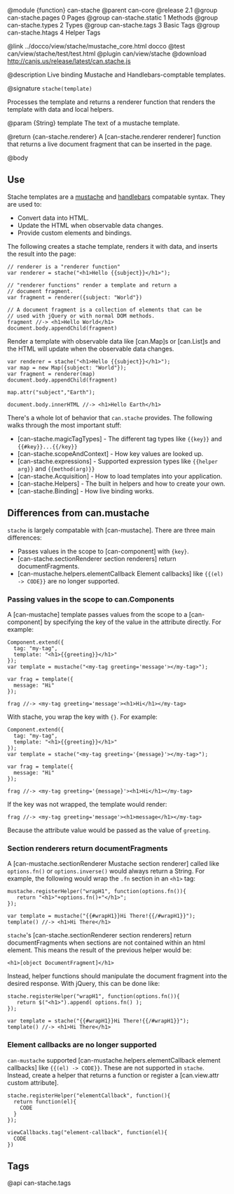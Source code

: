 @module {function} can-stache
@parent can-core
@release 2.1
@group can-stache.pages 0 Pages
@group can-stache.static 1 Methods
@group can-stache.types 2 Types
@group can-stache.tags 3 Basic Tags
@group can-stache.htags 4 Helper Tags

@link ../docco/view/stache/mustache_core.html docco
@test can/view/stache/test/test.html
@plugin can/view/stache
@download http://canjs.us/release/latest/can.stache.js


@description Live binding Mustache and Handlebars-comptable templates.

@signature `stache(template)`

Processes the template and returns a renderer function that renders the template
with data and local helpers.

@param {String} template The text of a mustache template.

@return {can-stache.renderer} A [can-stache.renderer renderer] function that returns a live document fragment
that can be inserted in the page.

@body

## Use

Stache templates are a [mustache](https://mustache.github.io/mustache.5.html) and [handlebars](http://handlebarsjs.com/) compatable 
syntax.  They are used to:

- Convert data into HTML.
- Update the HTML when observable data changes.
- Provide custom elements and bindings.

The following 
creates a stache template, renders it with data, and inserts
the result into the page:

```
// renderer is a "renderer function"
var renderer = stache("<h1>Hello {{subject}}</h1>");

// "renderer functions" render a template and return a
// document fragment.
var fragment = renderer({subject: "World"})

// A document fragment is a collection of elements that can be 
// used with jQuery or with normal DOM methods.
fragment //-> <h1>Hello World</h1>
document.body.appendChild(fragment)
``` 

Render a template with observable data like [can.Map]s or [can.List]s and the HTML will update
when the observable data changes.

```
var renderer = stache("<h1>Hello {{subject}}</h1>");
var map = new Map({subject: "World"});
var fragment = renderer(map)
document.body.appendChild(fragment)

map.attr("subject","Earth");

document.body.innerHTML //-> <h1>Hello Earth</h1>
``` 

There's a whole lot of behavior that `can.stache` provides.  The following walks through
the most important stuff:

- [can-stache.magicTagTypes] - The different tag types like `{{key}}` and `{{#key}}...{{/key}}`
- [can-stache.scopeAndContext] - How key values are looked up.
- [can-stache.expressions] - Supported expression types like `{{helper arg}}` and `{{method(arg)}}`
- [can-stache.Acquisition] - How to load templates into your application.
- [can-stache.Helpers] - The built in helpers and how to create your own.
- [can-stache.Binding] - How live binding works.

## Differences from can.mustache
`stache` is largely compatable with [can-mustache].  There are three main differences:

 - Passes values in the scope to [can-component] with `{key}`.
 - [can-stache.sectionRenderer section renderers] return documentFragments.
 - [can-mustache.helpers.elementCallback Element callbacks] like `{{(el) -> CODE}}` are no longer supported.


### Passing values in the scope to can.Components
A [can-mustache] template passes values from the scope to a [can-component]
by specifying the key of the value in the attribute directly.  For example:

    Component.extend({
      tag: "my-tag",
      template: "<h1>{{greeting}}</h1>"
    });
    var template = mustache("<my-tag greeting='message'></my-tag>");

    var frag = template({
      message: "Hi"
    });

    frag //-> <my-tag greeting='message'><h1>Hi</h1></my-tag>

With stache, you wrap the key with `{}`. For example:

    Component.extend({
      tag: "my-tag",
      template: "<h1>{{greeting}}</h1>"
    });
    var template = stache("<my-tag greeting='{message}'></my-tag>");

    var frag = template({
      message: "Hi"
    });

    frag //-> <my-tag greeting='{message}'><h1>Hi</h1></my-tag>

If the key was not wrapped, the template would render:

    frag //-> <my-tag greeting='message'><h1>message</h1></my-tag>

Because the attribute value would be passed as the value of `greeting`.

### Section renderers return documentFragments

A [can-mustache.sectionRenderer Mustache section renderer] called
like `options.fn()` or `options.inverse()` would always return a String. For example,
the following would wrap the `.fn` section in an `<h1>` tag:

    mustache.registerHelper("wrapH1", function(options.fn()){
       return "<h1>"+options.fn()+"</h1>";
    });

    var template = mustache("{{#wrapH1}}Hi There!{{/#wrapH1}}");
    template() //-> <h1>Hi There</h1>

`stache`'s [can-stache.sectionRenderer section renderers] return documentFragments when sections
are not contained within an html element. This means the result of the previous helper would be:

    <h1>[object DocumentFragment]</h1>

Instead, helper functions should manipulate the document fragment into the desired response.  With
jQuery, this can be done like:

    stache.registerHelper("wrapH1", function(options.fn()){
       return $("<h1>").append( options.fn() );
    });

    var template = stache("{{#wrapH1}}Hi There!{{/#wrapH1}}");
    template() //-> <h1>Hi There</h1>


### Element callbacks are no longer supported

`can-mustache` supported [can-mustache.helpers.elementCallback element callbacks] like `{{(el) -> CODE}}`. These
are not supported in `stache`.  Instead, create a helper that returns a function or register
a [can.view.attr custom attribute].

    stache.registerHelper("elementCallback", function(){
      return function(el){
        CODE
      }
    });

    viewCallbacks.tag("element-callback", function(el){
      CODE
    })

## Tags

@api can-stache.tags
